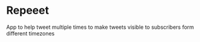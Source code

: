 Repeeet
=========

App to help tweet multiple times to make tweets visible to subscribers form different timezones
